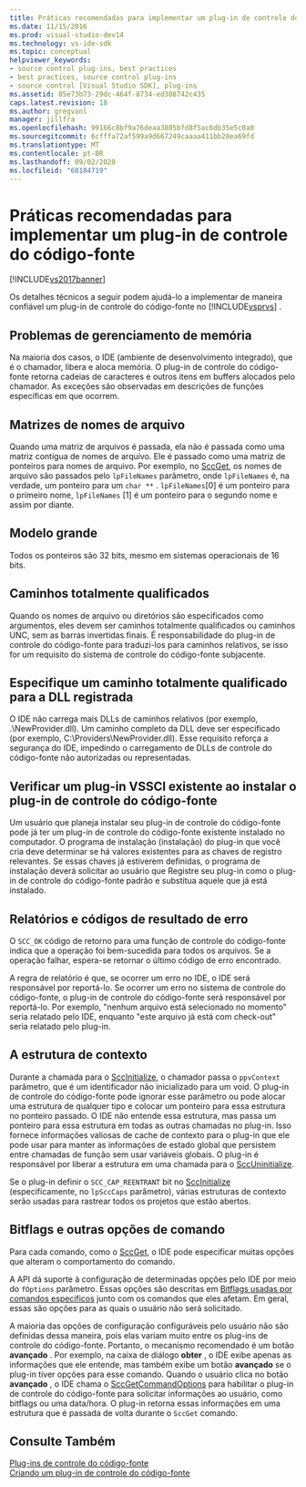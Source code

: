 ```yaml
---
title: Práticas recomendadas para implementar um plug-in de controle do código-fonte | Microsoft Docs
ms.date: 11/15/2016
ms.prod: visual-studio-dev14
ms.technology: vs-ide-sdk
ms.topic: conceptual
helpviewer_keywords:
- source control plug-ins, best practices
- best practices, source control plug-ins
- source control [Visual Studio SDK], plug-ins
ms.assetid: 85e73b73-29dc-464f-8734-ed308742c435
caps.latest.revision: 18
ms.author: gregvanl
manager: jillfra
ms.openlocfilehash: 99166c8bf9a76deaa3805bfd8f5ac6db35e5c0a0
ms.sourcegitcommit: 6cfffa72af599a9d667249caaaa411bb28ea69fd
ms.translationtype: MT
ms.contentlocale: pt-BR
ms.lasthandoff: 09/02/2020
ms.locfileid: "68184719"
---
```

# <a name="best-practices-for-implementing-a-source-control-plug-in"></a>Práticas recomendadas para implementar um plug-in de controle do código-fonte
[!INCLUDE[vs2017banner](../includes/vs2017banner.md)]

Os detalhes técnicos a seguir podem ajudá-lo a implementar de maneira confiável um plug-in de controle do código-fonte no [!INCLUDE[vsprvs](../includes/vsprvs-md.md)] .  
  
## <a name="memory-management-issues"></a>Problemas de gerenciamento de memória  
 Na maioria dos casos, o IDE (ambiente de desenvolvimento integrado), que é o chamador, libera e aloca memória. O plug-in de controle do código-fonte retorna cadeias de caracteres e outros itens em buffers alocados pelo chamador. As exceções são observadas em descrições de funções específicas em que ocorrem.  
  
## <a name="arrays-of-file-names"></a>Matrizes de nomes de arquivo  
 Quando uma matriz de arquivos é passada, ela não é passada como uma matriz contígua de nomes de arquivo. Ele é passado como uma matriz de ponteiros para nomes de arquivo. Por exemplo, no [SccGet](../extensibility/sccget-function.md), os nomes de arquivo são passados pelo `lpFileNames` parâmetro, onde `lpFileNames` é, na verdade, um ponteiro para um `char **` . `lpFileNames`[0] é um ponteiro para o primeiro nome, `lpFileNames` [1] é um ponteiro para o segundo nome e assim por diante.  
  
## <a name="large-model"></a>Modelo grande  
 Todos os ponteiros são 32 bits, mesmo em sistemas operacionais de 16 bits.  
  
## <a name="fully-qualified-paths"></a>Caminhos totalmente qualificados  
 Quando os nomes de arquivo ou diretórios são especificados como argumentos, eles devem ser caminhos totalmente qualificados ou caminhos UNC, sem as barras invertidas finais. É responsabilidade do plug-in de controle do código-fonte para traduzi-los para caminhos relativos, se isso for um requisito do sistema de controle do código-fonte subjacente.  
  
## <a name="specify-a-fully-qualified-path-for-the-registered-dll"></a>Especifique um caminho totalmente qualificado para a DLL registrada  
 O IDE não carrega mais DLLs de caminhos relativos (por exemplo, .\NewProvider.dll). Um caminho completo da DLL deve ser especificado (por exemplo, C:\Providers\NewProvider.dll). Esse requisito reforça a segurança do IDE, impedindo o carregamento de DLLs de controle do código-fonte não autorizadas ou representadas.  
  
## <a name="check-for-an-existing-vssci-plug-in-when-you-install-your-source-control-plug-in"></a>Verificar um plug-in VSSCI existente ao instalar o plug-in de controle do código-fonte  
 Um usuário que planeja instalar seu plug-in de controle do código-fonte pode já ter um plug-in de controle do código-fonte existente instalado no computador. O programa de instalação (instalação) do plug-in que você cria deve determinar se há valores existentes para as chaves de registro relevantes. Se essas chaves já estiverem definidas, o programa de instalação deverá solicitar ao usuário que Registre seu plug-in como o plug-in de controle do código-fonte padrão e substitua aquele que já está instalado.  
  
## <a name="error-result-codes-and-reporting"></a>Relatórios e códigos de resultado de erro  
 O `SCC_OK` código de retorno para uma função de controle do código-fonte indica que a operação foi bem-sucedida para todos os arquivos. Se a operação falhar, espera-se retornar o último código de erro encontrado.  
  
 A regra de relatório é que, se ocorrer um erro no IDE, o IDE será responsável por reportá-lo. Se ocorrer um erro no sistema de controle do código-fonte, o plug-in de controle do código-fonte será responsável por reportá-lo. Por exemplo, "nenhum arquivo está selecionado no momento" seria relatado pelo IDE, enquanto "este arquivo já está com check-out" seria relatado pelo plug-in.  
  
## <a name="the-context-structure"></a>A estrutura de contexto  
 Durante a chamada para o [SccInitialize](../extensibility/sccinitialize-function.md), o chamador passa o `ppvContext` parâmetro, que é um identificador não inicializado para um void. O plug-in de controle do código-fonte pode ignorar esse parâmetro ou pode alocar uma estrutura de qualquer tipo e colocar um ponteiro para essa estrutura no ponteiro passado. O IDE não entende essa estrutura, mas passa um ponteiro para essa estrutura em todas as outras chamadas no plug-in. Isso fornece informações valiosas de cache de contexto para o plug-in que ele pode usar para manter as informações de estado global que persistem entre chamadas de função sem usar variáveis globais. O plug-in é responsável por liberar a estrutura em uma chamada para o [SccUninitialize](../extensibility/sccuninitialize-function.md).  
  
 Se o plug-in definir o `SCC_CAP_REENTRANT` bit no [SccInitialize](../extensibility/sccinitialize-function.md) (especificamente, no `lpSccCaps` parâmetro), várias estruturas de contexto serão usadas para rastrear todos os projetos que estão abertos.  
  
## <a name="bitflags-and-other-command-options"></a>Bitflags e outras opções de comando  
 Para cada comando, como o [SccGet](../extensibility/sccget-function.md), o IDE pode especificar muitas opções que alteram o comportamento do comando.  
  
 A API dá suporte à configuração de determinadas opções pelo IDE por meio do `fOptions` parâmetro. Essas opções são descritas em [Bitflags usadas por comandos específicos](../extensibility/bitflags-used-by-specific-commands.md) junto com os comandos que eles afetam. Em geral, essas são opções para as quais o usuário não será solicitado.  
  
 A maioria das opções de configuração configuráveis pelo usuário não são definidas dessa maneira, pois elas variam muito entre os plug-ins de controle do código-fonte. Portanto, o mecanismo recomendado é um botão **avançado** . Por exemplo, na caixa de diálogo **obter** , o IDE exibe apenas as informações que ele entende, mas também exibe um botão **avançado** se o plug-in tiver opções para esse comando. Quando o usuário clica no botão **avançado** , o IDE chama o [SccGetCommandOptions](../extensibility/sccgetcommandoptions-function.md) para habilitar o plug-in de controle do código-fonte para solicitar informações ao usuário, como bitflags ou uma data/hora. O plug-in retorna essas informações em uma estrutura que é passada de volta durante o `SccGet` comando.  
  
## <a name="see-also"></a>Consulte Também  
 [Plug-ins de controle do código-fonte](../extensibility/source-control-plug-ins.md)   
 [Criando um plug-in de controle do código-fonte](../extensibility/internals/creating-a-source-control-plug-in.md)
